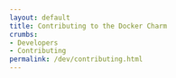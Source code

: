 ```yaml
---
layout: default
title: Contributing to the Docker Charm
crumbs:
- Developers
- Contributing
permalink: /dev/contributing.html
---
```

